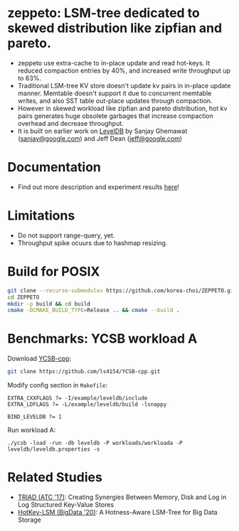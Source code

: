 # zeppeto: LSM-tree dedicated to skewed distribution like zipfian and pareto.
  * zeppeto use extra-cache to in-place update and read hot-keys. It reduced compaction entries by 40%, and increased write throughput up to 63%.
  * Traditional LSM-tree KV store doesn't update kv pairs in in-place update manner. Memtable doesn't support it due to concurrent memtable writes, and also SST table out-place updates through compaction.
  * However in skewed workload like zipfian and pareto distribution, hot kv pairs generates huge obsolete garbages that increase compaction overhead and decrease throughput.
  * It is built on earlier work on [LevelDB](https://github.com/google/leveldb) by Sanjay Ghemawat (sanjay@google.com) and Jeff Dean (jeff@google.com)

# Documentation
 * Find out more description and experiment results [here](https://github.com/korea-choi/zeppeto/blob/main/zeppeto_document.pdf)!

# Limitations
  * Do not support range-query, yet.
  * Throughput spike ocuurs due to hashmap resizing.

# Build for POSIX

```bash
git clone --recurse-submodules https://github.com/korea-choi/ZEPPETO.git
cd ZEPPETO
mkdir -p build && cd build
cmake -DCMAKE_BUILD_TYPE=Release .. && cmake --build .
```

# Benchmarks: YCSB workload A
Download [YCSB-cpp]():
```bash
git clone https://github.com/ls4154/YCSB-cpp.git
```
Modify config section in `Makefile`:
```
EXTRA_CXXFLAGS ?= -I/example/leveldb/include
EXTRA_LDFLAGS ?= -L/example/leveldb/build -lsnappy

BIND_LEVELDB ?= 1
```
Run workload A:
```
./ycsb -load -run -db leveldb -P workloads/workloada -P leveldb/leveldb.properties -s
```

# Related Studies
- [TRIAD (ATC '17)](https://www.usenix.org/conference/atc17/technical-sessions/presentation/balmau): Creating Synergies Between Memory, Disk and Log in Log Structured Key-Value Stores
- [HotKey-LSM (BigData '20)](https://ieeexplore.ieee.org/abstract/document/9377736): A Hotness-Aware LSM-Tree for Big Data Storage
